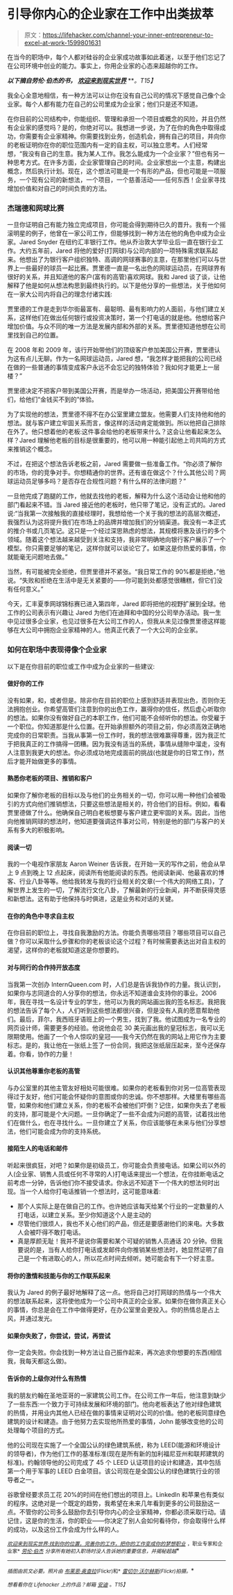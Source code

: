 # 引导你内心的企业家在工作中出类拔萃

> 原文：<https://lifehacker.com/channel-your-inner-entrepreneur-to-excel-at-work-1599801631>

在当今的职场中，每个人都对硅谷的企业家成功故事如此着迷，以至于他们忘记了在公司环境中创业的能力。事实上，你用企业家的心态来超越你的工作。



***以下摘自劳伦·伯杰的书，*** [***欢迎来到现实世界***](http://www.amazon.com/Welcome-Real-World-Finding-Perfecting-ebook/dp/B00FJ3A9UE/?asc_campaign=InlineText&asc_refurl=https://lifehacker.com/channel-your-inner-entrepreneur-to-excel-at-work-1599801631&asc_source=&tag=kinjalifehackerlink-20) ***。*T15】**

我全心全意地相信，有一种方法可以让你在没有自己公司的情况下感觉自己像个企业家。每个人都有能力在自己的公司里成为企业家；他们只是还不知道。

在你目前的公司结构中，你能组织、管理和承担一个项目或概念的风险，并且仍然有企业家的感觉吗？是的，你绝对可以。我想进一步说，为了在你的角色中取得成功，你需要有企业家精神。你需要找到业务，创造机会，拥有自己的项目，并向你的老板证明你在你的职位范围内有一定的自主权，可以独立思考。人们经常想，“我没有自己的生意。我为某人工作。我怎么能成为一个企业家？”但也有另一种思考方式。在许多方面，企业家管理自己的时间。企业家想出一个主意，构建出概念，然后执行计划。现在，这个想法可能是一个有形的产品，但也可能是一项服务，一个现有公司的新想法，一个项目，一个慈善活动——任何东西！企业家寻找增加价值和对自己的时间负责的方法。

### 杰瑞德和网球比赛

一旦你证明自己有能力独立完成项目，你可能会得到期待已久的晋升。我有一个摇滚明星的例子，他曾在一家公司工作，但能够找到一种方法在他的角色中成为企业家。Jared Snyder 在纽约汇丰银行工作。他从乔治敦大学毕业后一直在银行业工作。大约五年前，Jared 将他的爱好(打网球)与公司内部的一项特殊需求联系起来。他想出了为银行客户组织独特、高调的网球赛事的主意，在那里他们可以与世界上一些最好的球员一起比赛。贾里德一直是一名出色的网球运动员，在网球界有很好的关系，并且知道他的客户(富有的高管)喜欢网球。我和 Jared 谈了谈，让他解释了他是如何从想法构思到最终执行的。以下是他分享的一些想法，关于他如何在一家大公司内将自己的理念付诸实践:

贾里德的工作是走到华尔街最富有、最聪明、最有影响力的人面前，与他们建立关系，这样他们在做出任何银行或投资决策时，第一个打电话的就是他。他想给客户增加价值。与众不同的唯一方法是发展内部和外部的关系。贾里德知道他想在公司里找到自己的位置。

在 2008 年和 2009 年，该行开始带他们的顶级客户参加美国公开赛，贾里德认为这有点儿无聊。作为一名网球运动员，Jared 想，“我怎样才能把我的公司已经在做的一些普通的事情变成客户永远不会忘记的独特体验？我如何才能更上一层楼？”

贾里德决定不把客户带到美国公开赛，而是举办一场活动，把美国公开赛带给他们，给他们“金钱买不到的”体验。

为了实现他的想法，贾里德不得不在办公室里建立盟友。他需要人们支持他和他的想法。就与客户建立牢固关系而言，像这样的活动肯定能做到。所以他把自己排除在外了。他只想着他的老板:这件事会给他的老板带来什么？这会让他看起来怎么样？Jared 理解他老板的目标是很重要的，他可以用一种能引起他上司共鸣的方式来推销这个概念。

不过，在把这个想法告诉老板之前，Jared 需要做一些准备工作。“你必须了解你的市场，你的竞争对手。你想精通你的世界。还有谁在做这个？什么其他公司？网球运动员足够多吗？是否存在合规性问题？有什么样的法律问题？”

一旦他完成了跑腿的工作，他就去找他的老板，解释为什么这个活动会让他和他的部门看起来不错。当 Jared 接近他的老板时，他只带了笔记，没有正式的。Jared 说:“当我第一次接触我的直接经理时，我想给他一个关于我的想法的高层次概述，我强烈认为这将提升我们在市场上的品牌并增加我们的分销渠道。我没有一本正式的推介书或几页笔记。这只是一个经过深思熟虑的想法，其规模将惠及该行的多个领域。随着这个想法越来越受到关注和支持，我非常明确地向银行客户展示了一个模型。你只需要足够的笔记，这样你就可以谈论它了。如果这是你热爱的事情，你就能毫无问题地去做。”

当然，有可能被完全拒绝，但贾里德并不紧张。“我日常工作的 90%都是拒绝，”他说。“失败和拒绝在生活中是无关紧要的——你可能到处都感觉很糟糕，但它们没有任何意义。”

今天，汇丰夏季网球锦标赛已进入第四年，Jared 即将把他的视野扩展到全球。他工作的公司表示有兴趣让 Jared 为他们在迪拜和中国的分公司举办活动。我一生中见过很多企业家，也见过很多在大公司工作的人，但我从未见过像贾里德这样能够在大公司中拥抱企业家精神的人。他真正代表了一个大公司的企业家。

### 如何在职场中表现得像个企业家

以下是在你目前的职位或工作中成为企业家的一些建议:

#### 做好你的工作

没有如果，和，或者但是。除非你在目前的职位上感到舒适并表现出色，否则你无法拥抱创业。你希望高管们注意到你的出色工作，赢得你的信任，然后虚心听取你的想法。如果你没有做好自己的本职工作，他们可能不会倾听你的想法。你受雇于一个职位。你知道那是什么位置。在开始承担额外的项目之前，你必须高效正确地完成你的日常职责。当我从事第一份工作时，我的想法很难赢得尊重，因为我正忙于把我真正的工作搞得一团糟。因为我没有适当的系统，事情从缝隙中溜走，没有人注意到我更大的想法。你必须成功地完成面前的挑战(也就是你的日常工作)，然后才能开始做更多的事情。

#### 熟悉你老板的项目、推销和客户

如果你了解你老板的目标以及与他们的业务相关的一切，你可以用一种他们会被吸引的方式向他们推销想法，只要这些想法是相关的，符合他们的目标。例如，看看贾里德做了什么。他确保自己明白老板想要与客户建立更牢固的关系。因此，当他向他推销网球的想法时，他知道要强调这件事对公司，特别是他的部门与客户的关系有多大的积极影响。

#### 阅读一切

我的一个电视作家朋友 Aaron Weiner 告诉我，在开始一天的写作之前，他会从早上 9 点到晚上 12 点起床，阅读所有他能阅读的东西。他阅读新闻、他最喜欢的博客、行业八卦等等。他给我转发与我的行业相关的文章(一个伟大的网络工具)，了解世界上发生的一切，了解流行文化八卦，了解最新的行业新闻，并不断获得灵感和新想法。这有助于他保持与时俱进，这是业务和对话的关键。

#### 在你的角色中寻求自主权

在你目前的职位上，寻找自我激励的方法。你能负责哪些项目？哪些项目可以自己做？你可以采取什么步骤和你的老板谈论这个过程？有时候需要表达出对自主权的渴望，这样你的老板就知道这是你想要的。

#### 对与同行的合作持开放态度

当我第一次创办 InternQueen.com 时，人们总是告诉我协作的力量。我认识到，如果你与志同道合的人分享你的想法，你永远不知道谁会支持你的事业。2006 年，我在寻找一名设计专业的学生，他可以为我的网站画出我的签名标志。我把我的想法告诉了每个人，人们听到这些想法都很兴奋，但是没有人真的愿意帮助他们。最后，菲尔，我西班牙语班上的一个男生，找到了我。他试图成为一名专业的网页设计师，需要更多的经验。他说他会花 30 美元画出我的皇冠标志，我可以无限期使用。他画了一个令人惊叹的皇冠——我今天仍然在我的网站上用它作为主要标志。是的，我让他在一张纸上签了一份合同，我把这张纸层压起来，至今还保存着。你看，协作的力量！

#### 认识其他尊重你老板的高管

与办公室里的其他主管友好相处可能很难。如果你的老板看到你对另一位高管表现得过于友好，他们可能会怀疑你的意图或你的忠诚。你不想那样。大楼里有哪些高管，如果你和他们建立关系，你的老板不会被他们吓倒？记住，如果你失去了老板的支持，那可能是个大问题。一旦你确定了一些不会成为问题的高管，试着找出他们在做什么，也在寻找什么。一旦你建立了关系，你应该能够在未来与他们分享想法，他们可能会成为你的支持系统。

#### 接陌生人的电话和邮件

听起来很疯狂，对吧？如果你是初级员工，你可能会负责接电话。如果公司以外的人(企业家、销售人员或任何不寻常的人)打电话来提出一个想法，在你挂断电话之前考虑一分钟，告诉他们你不接受请求。你永远不知道下一个伟大的想法何时出现。当一个人给你打电话推销一个想法时，这可能意味着:

*   那个人实际上是在做自己的工作。也许她应该每天给某个行业的一定数量的人打电话，以建立关系。至少你知道这个人是主动的
*   尽管他们很烦人，我也不关心他们的产品，但还是要感谢他们的来电。大多数人会被吓得不敢打电话。
*   真是厚颜无耻！我并不是说你需要和某个可疑的销售人员通话 20 分钟。但我要说的是，当有人给你打电话或发邮件向你推销某些想法时，她显然证明了自己是一个有进取心的人，所以花点时间去倾听。她可能会有下一个好主意。

#### 将你的激情和技能与你的工作联系起来

我认为 Jared 的例子最好地解释了这一点。他将自己对打网球的热情与一个伟大的想法联系起来，这将使他成为一个公司中真正的企业家。如果你在做你真正关心的事情，你总是会在工作中做得更好，在办公室里会更投入。你的热情总是占上风，并通过发光。

#### 如果你失败了，你尝试，尝试，再尝试

你一定会失败。你会找到一种方法让自己振作起来，再次追求你想要的东西(相信我，我每天都这么做)。

#### 告诉你的上级你对什么有热情

我的朋友约翰在圣地亚哥的一家建筑公司工作。在公司工作一年后，他注意到缺少了一些东西:一个致力于可持续发展和环境的部门。他向老板表达了他对绿色建筑的热情，并用业内其他人已经在做的事情来证明对公司的价值。他的老板同意绿色建筑的设计和建造。由于他努力去实现他所热爱的事情，John 能够改变他的公司处理每个项目的方式。

他的公司现在实施了一个全国公认的绿色建筑系统，称为 LEED(能源和环境设计的领导者)，作为他们工作的基准标准(现在是所有新的加利福尼亚州和联邦建筑的标准)。约翰领导他的公司完成了 45 个 LEED 认证项目的设计和建造，其中包括第一个用于军事的 LEED 白金项目。该公司现在是全国公认的绿色建筑行业的领导者之一。

谷歌曾经要求员工花 20%的时间在他们想出的项目上。Linkedln 和苹果也有类似的程序。这绝对是一个既定的趋势，我希望在未来几年看到更多的公司鼓励这一点。不管你的公司多么鼓励你去引导你内心的企业家精神，你都必须采取行动。请记住，这是你的生活，你的职业——你决定了别人会如何看待你，你会取得什么样的成功，以及这份工作会成为什么样的人。

<small></small>*[<small>*欢迎来到现实世界:找到你的位置，完善你的工作，把你的工作变成你的梦想职业*</small>](http://www.amazon.com/Welcome-Real-World-Finding-Perfecting-ebook/dp/B00FJ3A9UE/?asc_campaign=InlineText&asc_refurl=https://lifehacker.com/channel-your-inner-entrepreneur-to-excel-at-work-1599801631&asc_source=&tag=kinjalifehackerlink-20) <small>*，职业专家和企业家*</small> [<small>*劳伦·伯杰*</small>](http://www.internqueen.com/) <small>*分享所有她初入职场时没人告诉她的重要信息，并揭秘超越*</small>*

* * *

*<small>*插图由凯文必要。照片由*</small> [<small>*布莱恩·奥查拉*</small>](https://www.flickr.com/photos/bochalla/13203410894)<small>*(Flickr)和*</small> [<small>*雷切尔·沃尔赫斯*</small>](https://www.flickr.com/photos/rachaelvoorhees/2521106411)<small>*(Flickr)拍摄。*</small>*

*<small>*想看看你在 Lifehacker 上的作品？邮箱*</small> [<small>*安迪*</small>](mailto:andy@lifehacker.com) <small>*。*T15】</small>*